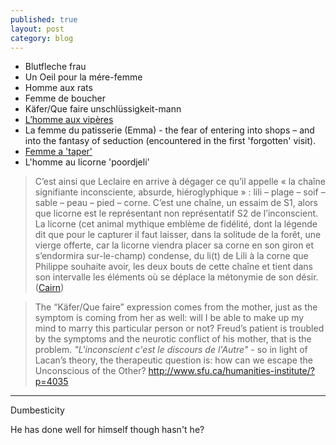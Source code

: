 ```yaml
---
published: true
layout: post
category: blog
---
```


* Blutfleche frau
* Un Oeil pour la mére-femme
* Homme aux rats
* Femme de boucher
* Käfer/Que faire unschlüssigkeit-mann
* [L’homme aux vipères](http://wapol.org/ornicar/articles/wlf0062.htm)
* La femme du patisserie (Emma) - the fear of entering into shops – and into the fantasy of seduction (encountered in the first 'forgotten' visit).
* [Femme a 'taper'](http://www.lacan-universite.fr/wp-content/uploads/2010/12/LES-JEUX-DU-CORPS-ET-DU-SYMPTOME.pdf)
* L'homme au licorne 'poordjeli' 

> C’est ainsi que Leclaire en arrive à dégager ce qu’il appelle « la chaîne signifiante inconsciente, absurde, hiéroglyphique » : lili – plage – soif – sable – peau – pied – corne. C’est une chaîne, un essaim de S1, alors que licorne est le représentant non représentatif S2 de l’inconscient. La licorne (cet animal mythique emblème de fidélité, dont la légende dit que pour le capturer il faut laisser, dans la solitude de la forêt, une vierge offerte, car la licorne viendra placer sa corne en son giron et s’endormira sur-le-champ) condense, du li(t) de Lili à la corne que Philippe souhaite avoir, les deux bouts de cette chaîne et tient dans son intervalle les éléments où se déplace la métonymie de son désir. ([Cairn](https://www.cairn.info/revue-l-en-je-lacanien-2008-2-page-81.htm))

> The “Käfer/Que faire” expression comes from the mother, just as the symptom is coming from her as well: will I be able to make up my mind to marry this particular person or not? Freud’s patient is troubled by the symptoms and the neurotic conflict of his mother, that is the problem. _"L'inconscient c'est le discours de l'Autre"_ - so in light of Lacan’s theory, the therapeutic question is: how can we escape the Unconscious of the Other?
<http://www.sfu.ca/humanities-institute/?p=4035>

____________________________________________________________________________________

Dumbesticity

He has done well for himself though hasn't he?


